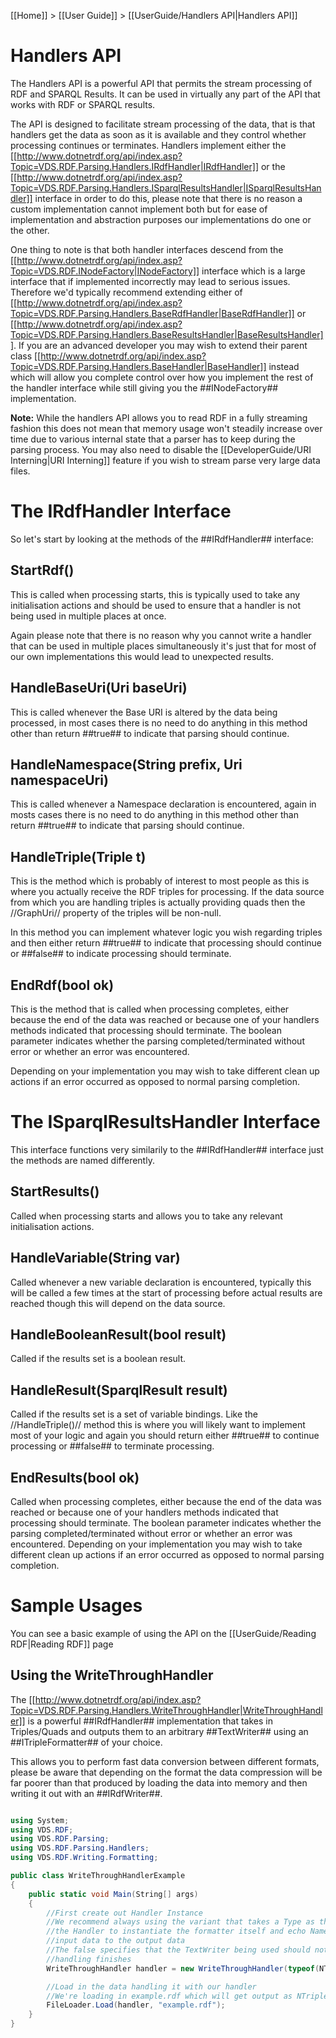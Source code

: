 [[Home]] > [[User Guide]] > [[UserGuide/Handlers API|Handlers API]]

# Handlers API 

The Handlers API is a powerful API that permits the stream processing of RDF and SPARQL Results.  It can be used in virtually any part of the API that works with RDF or SPARQL results.

The API is designed to facilitate stream processing of the data, that is that handlers get the data as soon as it is available and they control whether processing continues or terminates. Handlers implement either the [[http://www.dotnetrdf.org/api/index.asp?Topic=VDS.RDF.Parsing.Handlers.IRdfHandler|IRdfHandler]] or the [[http://www.dotnetrdf.org/api/index.asp?Topic=VDS.RDF.Parsing.Handlers.ISparqlResultsHandler|ISparqlResultsHandler]] interface in order to do this, please note that there is no reason a custom implementation cannot implement both but for ease of implementation and abstraction purposes our implementations do one or the other.

One thing to note is that both handler interfaces descend from the [[http://www.dotnetrdf.org/api/index.asp?Topic=VDS.RDF.INodeFactory|INodeFactory]] interface which is a large interface that if implemented incorrectly may lead to serious issues. Therefore we'd typically recommend extending either of [[http://www.dotnetrdf.org/api/index.asp?Topic=VDS.RDF.Parsing.Handlers.BaseRdfHandler|BaseRdfHandler]] or [[http://www.dotnetrdf.org/api/index.asp?Topic=VDS.RDF.Parsing.Handlers.BaseResultsHandler|BaseResultsHandler]]. If you are an advanced developer you may wish to extend their parent class [[http://www.dotnetrdf.org/api/index.asp?Topic=VDS.RDF.Parsing.Handlers.BaseHandler|BaseHandler]] instead which will allow you complete control over how you implement the rest of the handler interface while still giving you the ##INodeFactory## implementation.

**Note:** While the handlers API allows you to read RDF in a fully streaming fashion this does not mean that memory usage won't steadily increase over time due to various internal state that a parser has to keep during the parsing process.  You may also need to disable the [[DeveloperGuide/URI Interning|URI Interning]] feature if you wish to stream parse very large data files.

# The IRdfHandler Interface 

So let's start by looking at the methods of the ##IRdfHandler## interface:

## StartRdf() 

This is called when processing starts, this is typically used to take any initialisation actions and should be used to ensure that a handler is not being used in multiple places at once.

Again please note that there is no reason why you cannot write a handler that can be used in multiple places simultaneously it's just that for most of our own implementations this would lead to unexpected results.

## HandleBaseUri(Uri baseUri) 

This is called whenever the Base URI is altered by the data being processed, in most cases there is no need to do anything in this method other than return ##true## to indicate that parsing should continue.

## HandleNamespace(String prefix, Uri namespaceUri) 

This is called whenever a Namespace declaration is encountered, again in mosts cases there is no need to do anything in this method other than return ##true## to indicate that parsing should continue.

## HandleTriple(Triple t) 

This is the method which is probably of interest to most people as this is where you actually receive the RDF triples for processing. If the data source from which you are handling triples is actually providing quads then the //GraphUri// property of the triples will be non-null.

In this method you can implement whatever logic you wish regarding triples and then either return ##true## to indicate that processing should continue or ##false## to indicate processing should terminate.

## EndRdf(bool ok) 

This is the method that is called when processing completes, either because the end of the data was reached or because one of your handlers methods indicated that processing should terminate. The boolean parameter indicates whether the parsing completed/terminated without error or whether an error was encountered. 

Depending on your implementation you may wish to take different clean up actions if an error occurred as opposed to normal parsing completion.

# The ISparqlResultsHandler Interface 

This interface functions very similarily to the ##IRdfHandler## interface just the methods are named differently.

## StartResults() 

Called when processing starts and allows you to take any relevant initialisation actions.

## HandleVariable(String var) 

Called whenever a new variable declaration is encountered, typically this will be called a few times at the start of processing before actual results are reached though this will depend on the data source.

## HandleBooleanResult(bool result) 

Called if the results set is a boolean result.

## HandleResult(SparqlResult result) 

Called if the results set is a set of variable bindings. Like the //HandleTriple()// method this is where you will likely want to implement most of your logic and again you should return either ##true## to continue processing or ##false## to terminate processing.

## EndResults(bool ok) 

Called when processing completes, either because the end of the data was reached or because one of your handlers methods indicated that processing should terminate. The boolean parameter indicates whether the parsing completed/terminated without error or whether an error was encountered. Depending on your implementation you may wish to take different clean up actions if an error occurred as opposed to normal parsing completion.

# Sample Usages 

You can see a basic example of using the API on the [[UserGuide/Reading RDF|Reading RDF]] page

## Using the WriteThroughHandler 

The [[http://www.dotnetrdf.org/api/index.asp?Topic=VDS.RDF.Parsing.Handlers.WriteThroughHandler|WriteThroughHandler]] is a powerful ##IRdfHandler## implementation that takes in Triples/Quads and outputs them to an arbitrary ##TextWriter## using an ##ITripleFormatter## of your choice.

This allows you to perform fast data conversion between different formats, please be aware that depending on the format the data compression will be far poorer than that produced by loading the data into memory and then writing it out with an ##IRdfWriter##.

```csharp

using System;
using VDS.RDF;
using VDS.RDF.Parsing;
using VDS.RDF.Parsing.Handlers;
using VDS.RDF.Writing.Formatting;

public class WriteThroughHandlerExample
{
	public static void Main(String[] args)
	{
		//First create out Handler Instance
		//We recommend always using the variant that takes a Type as this allows
		//the Handler to instantiate the formatter itself and echo Namespaces from the
		//input data to the output data
		//The false specifies that the TextWriter being used should not be closed when
		//handling finishes
		WriteThroughHandler handler = new WriteThroughHandler(typeof(NTriplesFormatter), Console.Out, false);

		//Load in the data handling it with our handler
		//We're loading in example.rdf which will get output as NTriples to the Console
		FileLoader.Load(handler, "example.rdf");
	}
}
```